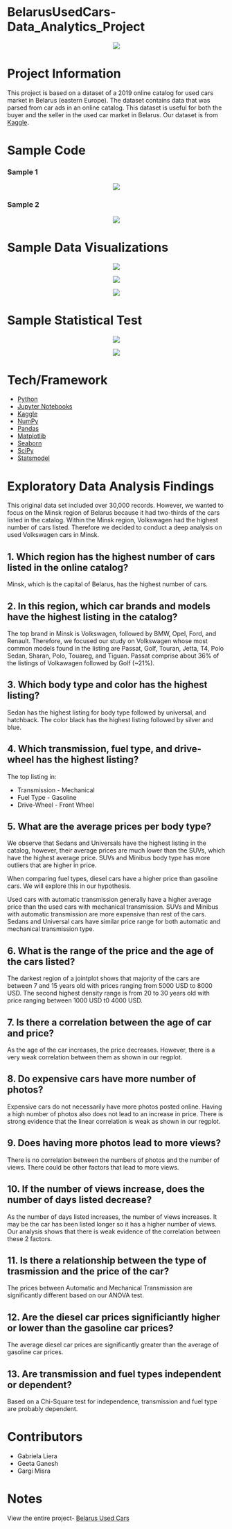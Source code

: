# BelarusUsedCars-Data_Analytics_Project

<p align="center">
  <img align="center" src="https://github.com/gabrielaliera/BelarusUsedCars-Data_Analytics_Project/blob/e394cc2da67cdbb1113c278a07541b56cfe22abb/pictures/belarus%20map2.jfif">
</p>

# Project Information
This project is based on a dataset of a 2019 online catalog for used cars market in Belarus (eastern Europe). The dataset contains data that was parsed from car ads in an online catalog. This dataset is useful for both the buyer and the seller in the used car market in Belarus. Our dataset is from <a href="https://www.kaggle.com/lepchenkov/usedcarscatalog">Kaggle</a>. 
 
# Sample Code

### Sample 1
<p align="center">
  <img align="center" src="https://github.com/gabrielaliera/BelarusUsedCars-Data_Analytics_Project/blob/main/pictures/samplecode_function.PNG">
</p>

### Sample 2
<p align="center">
  <img align="center" src="https://github.com/gabrielaliera/BelarusUsedCars-Data_Analytics_Project/blob/main/pictures/samplecode_pivot2.PNG">
</p>


# Sample Data Visualizations

<p align="center">
  <img align="center" src="https://github.com/gabrielaliera/BelarusUsedCars-Data_Analytics_Project/blob/main/pictures/samplecode.PNG">
</p>
<p align="center">
  <img align="center" src="https://github.com/gabrielaliera/BelarusUsedCars-Data_Analytics_Project/blob/main/pictures/samplecode_visualization.PNG">
</p>
<p align="center">
  <img align="center" src="https://github.com/gabrielaliera/BelarusUsedCars-Data_Analytics_Project/blob/main/pictures/linear_relationship.PNG">
</p>

# Sample Statistical Test
<p align="center">
  <img align="center" src="https://github.com/gabrielaliera/BelarusUsedCars-Data_Analytics_Project/blob/main/pictures/chi-square-test2.PNG">
</p>
<p align="center">
  <img align="center" src="https://github.com/gabrielaliera/BelarusUsedCars-Data_Analytics_Project/blob/main/pictures/chi-square-results.PNG">
</p>

# Tech/Framework
<ul>
  <li><a href="https://www.python.org/">Python</a></li>
  <li><a href="https://jupyter.org/">Jupyter Notebooks</a></li>
  <li><a href="https://www.kaggle.com/">Kaggle</a></li>
  <li><a href="https://numpy.org/">NumPy</a></li>
  <li><a href="https://pandas.pydata.org/">Pandas</a></li>
  <li><a href="https://matplotlib.org/">Matplotlib</a></li>
  <li><a href="https://seaborn.pydata.org/">Seaborn</a></li>
  <li><a href="https://scipy.org/">SciPy</a></li>
  <li><a href="https://www.statsmodels.org/stable/index.html">Statsmodel</a></li>
</ul>

#  Exploratory Data Analysis Findings

This original data set included over 30,000 records. However, we wanted to focus on the Minsk region of Belarus because it had two-thirds of the cars listed in the catalog. Within the Minsk region, Volkswagen had the highest number of cars listed. Therefore we decided to conduct a deep analysis on used Volkswagen cars in Minsk.

## 1. Which region has the highest number of cars listed in the online catalog?

Minsk, which is the capital of Belarus, has the highest number of cars.

## 2. In this region, which car brands and models have the highest listing in the catalog?

The top brand in Minsk is Volkswagen, followed by BMW, Opel, Ford, and Renault. Therefore, we focused our study on Volkswagen whose most common models found in the listing are Passat, Golf, Touran, Jetta, T4, Polo Sedan, Sharan, Polo, Touareg, and Tiguan. Passat comprise about 36% of the listings of Volkawagen followed by Golf (~21%).

## 3. Which body type and color has the highest listing?

Sedan has the highest listing for body type followed by universal, and hatchback. The color black has the highest listing followed by silver and blue.

## 4. Which transmission, fuel type, and drive-wheel has the highest listing?

The top listing in:
<ul>
  <li>Transmission - Mechanical</li>
  <li>Fuel Type - Gasoline</li>
  <li>Drive-Wheel - Front Wheel</li>
</ul>


## 5. What are the average prices per body type?

We observe that Sedans and Universals have the highest listing in the catalog, however, their average prices are much lower than the SUVs, which have the highest average price. SUVs and Minibus body type has more outliers that are higher in price.

When comparing fuel types, diesel cars have a higher price than gasoline cars. We will explore this in our hypothesis.

Used cars with automatic transmission generally have a higher average price than the used cars with mechanical transmission. SUVs and Minibus with automatic transmission are more expensive than rest of the cars. Sedans and Universal cars have similar price range for both automatic and mechanical transmission type.

## 6. What is the range of the price and the age of the cars listed?

The darkest region of a jointplot shows that majority of the cars are between 7 and 15 years old with prices ranging from 5000 USD to 8000 USD. The second highest density range is from 20 to 30 years old with price ranging between 1000 USD t0 4000 USD.

## 7. Is there a correlation between the age of car and price?

As the age of the car increases, the price decreases. However, there is a very weak correlation between them as shown in our regplot.

## 8. Do expensive cars have more number of photos?

Expensive cars do not necessarily have more photos posted online. Having a high number of photos also does not lead to an increase in price. There is strong evidence that the linear correlation is weak as shown in our regplot.

## 9. Does having more photos lead to more views?

There is no correlation between the numbers of photos and the number of views. There could be other factors that lead to more views.

## 10. If the number of views increase, does the number of days listed decrease?

As the number of days listed increases, the number of views increases. It may be the car has been listed longer so it has a higher number of views. Our analysis shows that there is weak evidence of the correlation between these 2 factors.

## 11. Is there a relationship between the type of trasmission and the price of the car?

The prices between Automatic and Mechanical Transmission are significantly different based on our ANOVA test.

## 12. Are the diesel car prices significiantly higher or lower than the gasoline car prices?

The average diesel car prices are significantly greater than the average of gasoline car prices.

## 13. Are transmission and fuel types independent or dependent?

Based on a Chi-Square test for independence, transmission and fuel type are probably dependent.

# Contributors
  <ul>
    <li>Gabriela Liera</li>
    <li>Geeta Ganesh</li>
    <li>Gargi Misra</li>
  </ul>

# Notes
View the entire project- <a href="https://github.com/gabrielaliera/BelarusUsedCars-Data_Analytics_Project/blob/main/CISD41_Project_3Gs_Belarus_Used_Cars.ipynb">Belarus Used Cars</a> 
